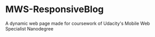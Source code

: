 # MWS-ResponsiveBlog
A dynamic web page made for coursework of Udacity's Mobile Web Specialist Nanodegree
